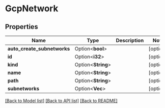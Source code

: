 # GcpNetwork

## Properties

Name | Type | Description | Notes
------------ | ------------- | ------------- | -------------
**auto_create_subnetworks** | Option<**bool**> |  | [optional]
**id** | Option<**i32**> |  | [optional]
**kind** | Option<**String**> |  | [optional]
**name** | Option<**String**> |  | [optional]
**path** | Option<**String**> |  | [optional]
**subnetworks** | Option<**Vec<String>**> |  | [optional]

[[Back to Model list]](../README.md#documentation-for-models) [[Back to API list]](../README.md#documentation-for-api-endpoints) [[Back to README]](../README.md)


